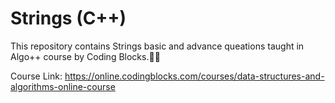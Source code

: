 # Strings (C++)
This repository contains Strings basic and advance queations  taught in Algo++ course by Coding Blocks.🚀🙌

Course Link: https://online.codingblocks.com/courses/data-structures-and-algorithms-online-course
